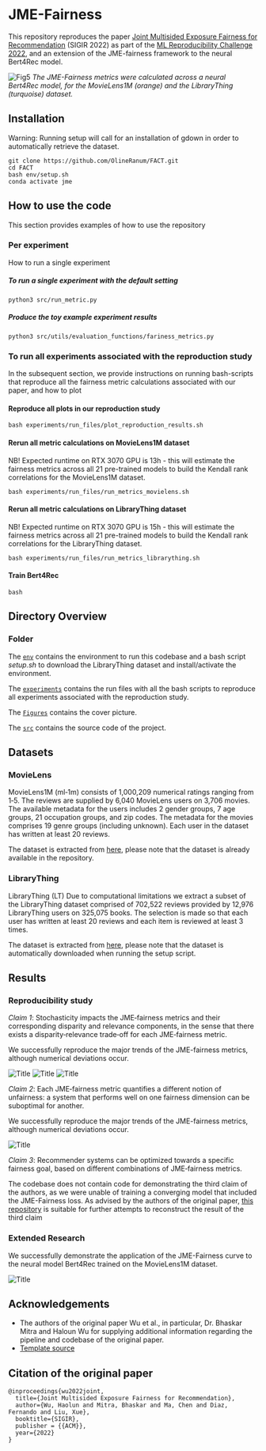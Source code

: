 # JME-Fairness

This repository reproduces the paper [Joint Multisided Exposure Fairness for Recommendation](https://arxiv.org/abs/2205.00048) (SIGIR 2022) as part of the [ML Reproducibility Challenge 2022](https://paperswithcode.com/rc2022), and an extension of the JME-fairness framework to the neural Bert4Rec model.

![Fig5](Figures/Figure_5.png)
*The JME-Fairness metrics were calculated across a neural Bert4Rec model, for the MovieLens1M (orange) and the LibraryThing (turquoise) dataset.*

## Installation
Warning: Running setup will call for an installation of gdown in order to automatically retrieve the dataset. 

``` Installing and configuring repo
git clone https://github.com/OlineRanum/FACT.git
cd FACT
bash env/setup.sh
conda activate jme
```

## How to use the code
This section provides examples of how to use the repository

### Per experiment
How to run a single experiment
##### To run a single experiment with the default setting
```
python3 src/run_metric.py 
```
##### Produce the toy example experiment results
```
python3 src/utils/evaluation_functions/fariness_metrics.py
```

### To run all experiments associated with the reproduction study 
In the subsequent section, we provide instructions on running bash-scripts that reproduce all the fairness metric calculations associated with our paper, and how to plot 

#### Reproduce all plots in our reproduction study
```
bash experiments/run_files/plot_reproduction_results.sh
```
#### Rerun all metric calculations on MovieLens1M dataset
NB! Expected runtime on RTX 3070 GPU is 13h - this will estimate the fairness metrics across all 21 pre-trained models to build the Kendall rank correlations for the MovieLens1M dataset. 

```
bash experiments/run_files/run_metrics_movielens.sh
```

#### Rerun all metric calculations on LibraryThing dataset
NB! Expected runtime on RTX 3070 GPU is 15h - this will estimate the fairness metrics across all 21 pre-trained models to build the Kendall rank correlations for the LibraryThing dataset. 

```
bash experiments/run_files/run_metrics_librarything.sh
```

#### Train Bert4Rec
```
bash 
```


## Directory Overview
### Folder
The [`env`](./env) contains the environment to run this codebase and a bash script _setup.sh_ to download the LibraryThing dataset and install/activate the environment. 

The [`experiments`](./experiments) contains the run files with all the bash scripts to reproduce all experiments associated with the reproduction study. 

The [`Figures`](./Figures) contains the cover picture.

The [`src`](./src) contains the source code of the project. 

## Datasets 

### MovieLens
MovieLens1M (ml‐1m) consists of 1,000,209 numerical ratings ranging from 1‐5. The reviews are supplied by 6,040 MovieLens users on 3,706 movies. The available metadata for the users includes 2 gender groups, 7 age groups, 21 occupation groups, and zip codes. The metadata for the movies comprises 19 genre groups (including unknown). Each user in the dataset has written at least 20 reviews.

The dataset is extracted from [here](https://grouplens.org/datasets/movielens/), please note that the dataset is already available in the repository.


### LibraryThing
LibraryThing (LT) Due to computational limitations we extract a subset of the LibraryThing dataset comprised of 702,522 reviews provided by 12,976 LibraryThing users on 325,075 books. The selection is made so that each user has written at least 20 reviews and each item is reviewed at least 3 times.

The dataset is extracted from [here](https://cseweb.ucsd.edu/~jmcauley/datasets.html), please note that the dataset is automatically downloaded when running the setup script.


## Results 

### Reproducibility study
*Claim 1*: Stochasticity impacts the JME‐fairness metrics and their corresponding disparity and relevance components, in the sense that there exists a disparity‐relevance trade‐off for each JME‐fairness metric.

We successfully reproduce the major trends of the JME-fairness metrics, although numerical deviations occur.

![Title](Figures/Figure_2.png)
![Title](Figures/Figure_3.png)
![Title](Figures/Table_2.png)

*Claim 2*: Each JME‐fairness metric quantifies a different notion of unfairness: a system that
performs well on one fairness dimension can be suboptimal for another.

We successfully reproduce the major trends of the JME-fairness metrics, although numerical deviations occur.

![Title](Figures/Figure_4.png)

*Claim 3*: Recommender systems can be optimized towards a specific fairness goal, based
on different combinations of JME‐fairness metrics.

The codebase does not contain code for demonstrating the third claim of the authors, as we were unable of training a converging model that included the JME-Fairness loss. As advised by the authors of the original paper, [this repository](https://github.com/jchanxtarov/bprmf) is suitable for further attempts to reconstruct the result of the third claim 



### Extended Research

We successfully demonstrate the application of the JME-Fairness curve to the neural model Bert4Rec trained on the MovieLens1M dataset. 

![Title](Figures/Figure_6.jpeg)

## Acknowledgements
* The authors of the original paper Wu et al., in particular, Dr. Bhaskar Mitra and Haloun Wu for supplying additional information regarding the pipeline and codebase of the original paper.
* [Template source](https://www.overleaf.com/project/62fcf81c144fd47671a39284)




## Citation of the original paper
```
@inproceedings{wu2022joint,
  title={Joint Multisided Exposure Fairness for Recommendation},
  author={Wu, Haolun and Mitra, Bhaskar and Ma, Chen and Diaz, Fernando and Liu, Xue},
  booktitle={SIGIR},
  publisher = {{ACM}},
  year={2022}
}
```

